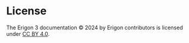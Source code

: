 # License

The Erigon 3 documentation © 2024 by Erigon contributors is licensed under [CC BY 4.0](https://creativecommons.org/licenses/by/4.0/).